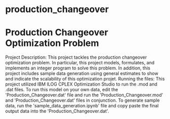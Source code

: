 # production_changeover
# Production Changeover Optimization Problem 
Project Description: 
 This project tackles the production changeover optimization problem. In particular, this project models, formulates, and implements an integer program to solve this problem. In addition, this project includes sample data generation using general estimates to show and indicate the scalability of this optimization projet. 
Running the files: 
This project utilized IBM ILOG CPLEX Optimization Studio to run the .mod and .dat files. To run this model on your own data, edit the 'Production_Changeover.dat' file and run the 'Production_Changeover.mod' and 'Production_Changeover.dat' files in conjunction. To generate sample data, run the 'sample_data_generation.ipynb' file and copy paste the final output data into the 'Production_Changeover.dat'.